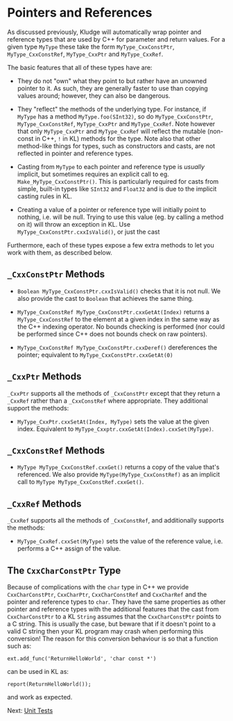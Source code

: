# Pointers and References

As discussed previously, Kludge will automatically wrap pointer and reference types that are used by C++ for parameter and return values.  For a given type `MyType` these take the form `MyType_CxxConstPtr`, `MyType_CxxConstRef`, `MyType_CxxPtr` and `MyType_CxxRef`.

The basic features that all of these types have are:

- They do not "own" what they point to but rather have an unowned pointer to it.  As such, they are generally faster to use than copying values around; however, they can also be dangerous.

- They "reflect" the methods of the underlying type.  For instance, if `MyType` has a method `MyType.foo(SInt32)`, so do `MyType_CxxConstPtr`, `MyType_CxxConstRef`, `MyType_CxxPtr` and `MyType_CxxRef`.  Note however that only `MyType_CxxPtr` and `MyType_CxxRef` will reflect the mutable (non-const in C++, `!` in KL) methods for the type.  Note also that other method-like things for types, such as constructors and casts, are not reflected in pointer and reference types.

- Casting from `MyType` to each pointer and reference type is *usually* implicit, but sometimes requires an explicit call to eg. `Make_MyType_CxxConstPtr()`.  This is particularly required for casts from simple, built-in types like `SInt32` and `Float32` and is due to the implicit casting rules in KL.

- Creating a value of a pointer or reference type will initially point to nothing, i.e. will be null.  Trying to use this value (eg. by calling a method on it) will throw an exception in KL.  Use `MyType_CxxConstPtr.cxxIsValid()`, or just the cast

Furthermore, each of these types expose a few extra methods to let you work with them, as described below.

## `_CxxConstPtr` Methods

- `Boolean MyType_CxxConstPtr.cxxIsValid()` checks that it is not null.  We also provide the cast to `Boolean` that achieves the same thing.

- `MyType_CxxConstRef MyType_CxxConstPtr.cxxGetAt(Index)` returns a `MyType_CxxConstRef` to the element at a given index in the same way as the C++ indexing operator.  No bounds checking is performed (nor could be performed since C++ does not bounds check on raw pointers).

- `MyType_CxxConstRef MyType_CxxConstPtr.cxxDeref()` dereferences the pointer; equivalent to `MyType_CxxConstPtr.cxxGetAt(0)`

## `_CxxPtr` Methods

`_CxxPtr` supports all the methods of `_CxxConstPtr` except that they return a `_CxxRef` rather than a `_CxxConstRef` where appropriate.  They additional support the methods:

- `MyType_CxxPtr.cxxSetAt(Index, MyType)` sets the value at the given index.  Equivalent to `MyType_Cxxptr.cxxGetAt(Index).cxxSet(MyType)`.

## `_CxxConstRef` Methods

- `MyType MyType_CxxConstRef.cxxGet()` returns a copy of the value that's referenced.  We also provide `MyType(MyType_CxxConstRef)` as an implicit call to `MyType MyType_CxxConstRef.cxxGet()`.

## `_CxxRef` Methods

`_CxxRef` supports all the methods of `_CxxConstRef`, and additionally supports the methods:

- `MyType_CxxRef.cxxSet(MyType)` sets the value of the reference value, i.e. performs a C++ assign of the value.

## The `CxxCharConstPtr` Type

Because of complications with the `char` type in C++ we provide `CxxCharConstPtr`, `CxxCharPtr`, `CxxCharConstRef` and `CxxCharRef` and the pointer and reference types to `char`.  They have the same properties as other pointer and reference types with the additional features that the cast from `CxxCharConstPtr` to a KL `String` assumes that the `CxxCharConstPtr` points to a C string.  This is usually the case, but beware that if it doesn't point to a valid C string then your KL program may crash when performing this conversion!  The reason for this conversion behaviour is so that a function such as:

```
ext.add_func('ReturnHelloWorld', 'char const *')
```

can be used in KL as:

```
report(ReturnHelloWorld());
```

and work as expected.

Next: [Unit Tests](unit-tests.md)
